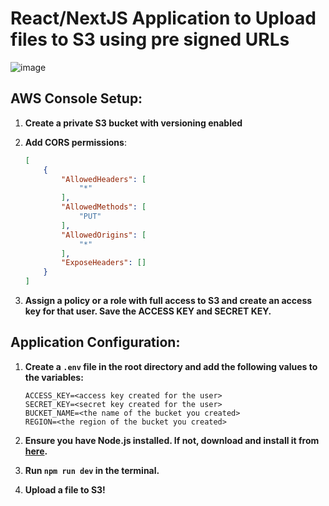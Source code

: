 # React/NextJS Application to Upload files to S3 using pre signed URLs

![image](https://github.com/andreiafsouza/pre-signed-url-app/assets/80974585/2acd7caf-77ec-47e7-85ba-e1987475d11b)

## AWS Console Setup:

1. **Create a private S3 bucket with versioning enabled**
   
2. **Add CORS permissions**:
    ```json
    [
        {
            "AllowedHeaders": [
                "*"
            ],
            "AllowedMethods": [
                "PUT"
            ],
            "AllowedOrigins": [
                "*"
            ],
            "ExposeHeaders": []
        }
    ]
    ```
3. **Assign a policy or a role with full access to S3 and create an access key for that user. Save the ACCESS KEY and SECRET KEY.**

## Application Configuration:

1. **Create a `.env` file in the root directory and add the following values to the variables:**
    ```
    ACCESS_KEY=<access key created for the user>
    SECRET_KEY=<secret key created for the user>
    BUCKET_NAME=<the name of the bucket you created>
    REGION=<the region of the bucket you created>
    ```

2. **Ensure you have Node.js installed. If not, download and install it from [here](https://nodejs.org/).**

3. **Run `npm run dev` in the terminal.**

4. **Upload a file to S3!**
